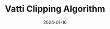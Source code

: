 ---
title: 'Vatti Clipping Algorithm '
date: 2024-01-16
permalink: /posts/2023/db_textdet/
tags:
  - Mathematics
  - OCR
  - Deep Learning
---